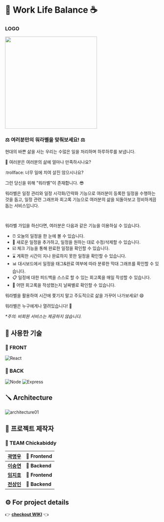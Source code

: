 # :briefcase: Work Life Balance :coffee:
### LOGO
<img src="https://user-images.githubusercontent.com/86960007/150037957-9830ed6d-45fc-40ff-b63d-9540590916b6.png" width="300" height="300">

### :balance_scale: 여러분만의 워라벨을 맞춰보세요! :balance_scale:

현대의 바쁜 삶을 사는 우리는 수많은 일을 처리하며 하루하루를 보냅니다.

:thinking: 여러분은 여러분의 삶에 얼마나 만족하시나요?

:trollface: 너무 일에 치여 살진 않으시나요?

그런 당신을 위해 "워라벨"이 존재합니다. :sunglasses:

워라벨은 일정 관리와 일정 시각화/간략화 기능으로 여러분이 등록한 일정을 수행하는 것을 돕고, 일정 관련 그래프와 회고록 기능으로 여러분의 삶을 되돌아보고 정비하게끔 돕는 서비스입니다.

<br/>

워라벨 가입을 하신다면, 여러분은 다음과 같은 기능을 이용하실 수 있습니다.
- :alarm_clock: 오늘의 일정을 한 눈에 볼 수 있습니다.
- :memo: 새로운 일정을 추가하고, 일정을 원하는 대로 수정/삭제할 수 있습니다.
- :ballot_box_with_check: 체크 기능을 통해 완료한 일정을 확인할 수 있습니다.
- :hourglass: 계획한 시간이 지나 완료하지 못한 일정을 확인할 수 있습니다.
- :bar_chart: 대시보드에서 일정을 태그&완료 여부에 따라 분류한 막대 그래프를 확인할 수 있습니다.
- :clipboard: 일정에 대한 피드백을 스스로 할 수 있는 회고록을 매일 작성할 수 있습니다.
- :book: 어떤 회고록을 작성했는지 날짜별로 확인할 수 있습니다.

워라벨을 활용하여 시간에 쫓기지 말고 주도적으로 삶을 가꾸어 나가보세요! :smile:

워라벨은 누구에게나 열려있습니다! :hugs:

_*주의: 비회원 서비스는 제공하지 않습니다._

## :toolbox: 사용한 기술
### :triangular_flag_on_post: FRONT
<img alt="React" src="https://img.shields.io/static/v1?logo=React&logoColor=61DAFB&label=Front&message=React&color=61DAFB&style=for-the-badge" />

### :black_flag: BACK
<img alt="Node" src="https://img.shields.io/static/v1?logo=Node.js&logoColor=339933&label=Back&message=Node&color=339933&style=for-the-badge" />
<img alt="Express" src="https://img.shields.io/static/v1?logo=Express&logoColor=DAE9DA&label=Back&message=Express&color=DAE9DA&style=for-the-badge" />


## :screwdriver: Architecture
![architecture01](https://user-images.githubusercontent.com/86960007/150040492-f8ef2b6f-4d8e-4f37-bb02-380d4193e179.png)


## :wrench: 프로젝트 제작자
### :baby_chick: TEAM Chickabiddy

| [곽명우](https://github.com/citysquirrel) | :triangular_flag_on_post: Frontend |
| ---- | --------- |
| [**이승연**](https://github.com/torangL) | :black_flag: **Backend**  |
| [**임지호**](https://github.com/JHL71) | :triangular_flag_on_post: **Frontend** |
| [**전상인**](https://github.com/jeonsangin) | :black_flag: **Backend**  |

## :gear: For project details
:point_right: [**checkout WIKI**](https://github.com/codestates/WorkLifeBalance/wiki) :point_left:
